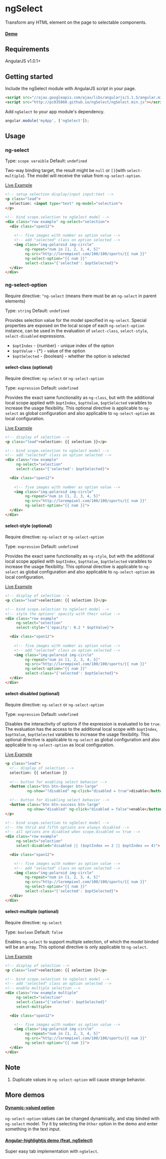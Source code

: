 # ngSelect
Transform any HTML element on the page to selectable components.

#### [Demo](http://plnkr.co/edit/4neUeA?p=preview)

## Requirements
AngularJS v1.0.1+

## Getting started
Include the ngSelect module with AngularJS script in your page.
```html
<script src="//ajax.googleapis.com/ajax/libs/angularjs/1.1.5/angular.min.js"></script>
<script src="http://pc035860.github.io/ngSelect/ngSelect.min.js"></script>
```

Add `ngSelect` to your app module's dependency.
```js
angular.module('myApp', ['ngSelect']);
```

## Usage

### ng-select
Type: `scope varaible`
Default: `undefined`

Two-way binding target, the result might be `null` or `[]`(with `select-multiple`). The model will receive the value from `ng-select-option`.

[Live Example](http://pc035860.github.io/ngSelect/example/#/ng-select)
```html
<!-- setup selection display/input input:text -->
<p class="lead">
  selection: <input type="text" ng-model="selection">
</p>

<!-- bind scope.selection to ngSelect model -->
<div class="row example" ng-select="selection">
  <div class="span12">
    
    <!-- five images with number as option value -->
    <!-- add "selected" class on option selected -->
    <img class="img-polaroid img-circle" 
         ng-repeat="num in [1, 2, 3, 4, 5]" 
         ng-src="http://lorempixel.com/100/100/sports/{{ num }}"
         ng-select-option="{{ num }}" 
         select-class="{'selected': $optSelected}">
  </div>
</div>
```

### ng-select-option
Require directive: `^ng-select` (means there must be an `ng-select` in parent elements)

Type: `string`
Default: `undefined`

Provides selection value for the model specified in `ng-select`.
Special properties are exposed on the local scope of each `ng-select-option` instance, can be used in the evaluation of `select-class`, `select-style`, `select-disabled` expressions.
* `$optIndex` - {number} - unique index of the option
* `$optValue` - {*} - value of the option
* `$optSelected` - {boolean} - whether the option is selected

#### select-class (optional)
Require directive: `ng-select` or `ng-select-option`

Type: `expression`
Default: `undefined`

Provides the exact same functionality as <code>ng-class</code>, but with the additional local scope applied with `$optIndex`, `$optValue`, `$optSelected` varaibles to increase the usage flexibility. This optional directive is applicable to `ng-select` as global configuration and also applicable to `ng-select-option` as local configuration.

[Live Example](http://pc035860.github.io/ngSelect/example/#/select-class)
```html
<!-- display of selection -->
<p class="lead">selection: {{ selection }}</p>

<!-- bind scope.selection to ngSelect model -->
<!-- add "selected" class on option selected -->
<div class="row example"
     ng-select="selection" 
     select-class="{'selected': $optSelected}">

  <div class="span12">
    
    <!-- five images with number as option value -->
    <img class="img-polaroid img-circle" 
         ng-repeat="num in [1, 2, 3, 4, 5]" 
         ng-src="http://lorempixel.com/100/100/sports/{{ num }}"
         ng-select-option="{{ num }}">
  </div>
</div>
```

#### select-style (optional)
Require directive: `ng-select` or `ng-select-option`

Type: `expression`
Default: `undefined`

Provides the exact same functionality as <code>ng-style</code>, but with the additional local scope applied with `$optIndex`, `$optValue`, `$optSelected` varaibles to increase the usage flexibility. This optional directive is applicable to `ng-select` as global configuration and also applicable to `ng-select-option` as local configuration.

[Live Example](http://pc035860.github.io/ngSelect/example/#/select-style)
```html
<!-- display of selection -->
<p class="lead">selection: {{ selection }}</p>

<!-- bind scope.selection to ngSelect model -->
<!-- style the options' opacity with their value -->
<div class="row example" 
     ng-select="selection" 
     select-style="{'opacity': 0.2 * $optValue}">

  <div class="span12">
    
    <!-- five images with number as option value -->
    <!-- add "selected" class on option selected -->
    <img class="img-polaroid img-circle" 
         ng-repeat="num in [1, 2, 3, 4, 5]" 
         ng-src="http://lorempixel.com/100/100/sports/{{ num }}"
         ng-select-option="{{ num }}"
         select-class="{'selected': $optSelected}">
  </div>
</div>
```

#### select-disabled (optional)
Require directive: `ng-select` or `ng-select-option`

Type: `expression`
Default: `undefined`

Disables the interactivity of options if the expression is evaluated to be `true`. The evaluation has the access to the additional local scope with `$optIndex`, `$optValue`, `$optSelected` varaibles to increase the usage flexibility. This optional directive is applicable to `ng-select` as global configuration and also applicable to `ng-select-option` as local configuration.

[Live Example](http://pc035860.github.io/ngSelect/example/#/select-disabled)
```html
<p class="lead">
  <!-- display of selection -->
  selection: {{ selection }}
  
  <!-- button for enabling select behavior -->
  <button class="btn btn-danger btn-large" 
          ng-show="!disabled" ng-click="disabled = true">disable</button>

  <!-- button for disabling select behavior -->
  <button class="btn btn-success btn-large" 
          ng-show="disabled" ng-click="disabled = false">enable</button>
</p>

<!-- bind scope.selection to ngSelect model -->
<!-- the thrid and fifth options are always disabled -->
<!-- all options are disabled when scope.disabled == true -->
<div class="row example" 
     ng-select="selection" 
     select-disabled="disabled || ($optIndex == 2 || $optIndex == 4)">

  <div class="span12">

    <!-- five images with number as option value -->
    <!-- add "selected" class on option selected -->
    <img class="img-polaroid img-circle" 
         ng-repeat="num in [1, 2, 3, 4, 5]" 
         ng-src="http://lorempixel.com/100/100/sports/{{ num }}"
         ng-select-option="{{ num }}" 
         select-class="{'selected': $optSelected}">
  </div>
</div>
```

#### select-multiple (optional)
Require directive: `ng-select`

Type: `boolean`
Default: `false`

Enables `ng-select` to support multiple selection, of which the model binded will be an array. This optional directive is only applicable to `ng-select`.

[Live Example](http://pc035860.github.io/ngSelect/example/#/select-multiple)
```html
<!-- display of selection -->
<p class="lead">selection: {{ selection }}</p>

<!-- bind scope.selection to ngSelect model -->
<!-- add "selected" class on option selected -->
<!-- enable multiple selection -->
<div class="row example multiple" 
     ng-select="selection" 
     select-class="{'selected': $optSelected}" 
     select-multiple>

  <div class="span12">

    <!-- five images with number as option value -->
    <img class="img-polaroid img-circle" 
         ng-repeat="num in [1, 2, 3, 4, 5]" 
         ng-src="http://lorempixel.com/100/100/sports/{{ num }}"
         ng-select-option="{{ num }}">
  </div>
</div>
```

## Note

1. Duplicate values in `ng-select-option` will cause strange behavior.

## More demos

#### [Dynamic-valued option](http://plnkr.co/edit/0SEzEQ?p=preview)
`ng-select-option` values can be changed dynamically, and stay binded with `ng-select` model. Try it by selecting the `Other` option in the demo and enter something in the text input.

#### [Angular-highlightjs demo (feat. ngSelect)](http://plnkr.co/edit/8Yy8L3pb8o7C2A46VK1g?p=preview)
Super easy tab implementation with `ngSelect`.
